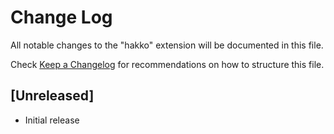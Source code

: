 # Change Log

All notable changes to the "hakko" extension will be documented in this file.

Check [Keep a Changelog](http://keepachangelog.com/) for recommendations on how to structure this file.

## [Unreleased]

- Initial release